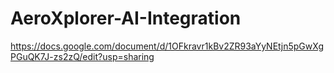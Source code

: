 # AeroXplorer-AI-Integration

https://docs.google.com/document/d/1OFkravr1kBv2ZR93aYyNEtjn5pGwXgPGuQK7J-zs2zQ/edit?usp=sharing
